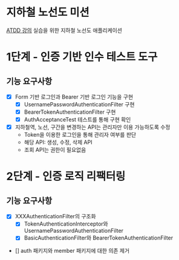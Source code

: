 # 지하철 노선도 미션
[ATDD 강의](https://edu.nextstep.camp/c/R89PYi5H) 실습을 위한 지하철 노선도 애플리케이션

# 1단계 - 인증 기반 인수 테스트 도구
## 기능 요구사항
- [x] Form 기반 로그인과 Bearer 기반 로그인 기능을 구현
  - [x] UsernamePasswordAuthenticationFilter 구현
  - [x] BearerTokenAuthenticationFilter 구현
  - [x] AuthAcceptanceTest 테스트를 통해 구현 확인
- [x] 지하철역, 노선, 구간을 변경하는 API는 관리자만 이용 가능하도록 수정
  - Token을 이용한 로그인을 통해 관리자 여부를 판단
  - 해당 API: 생성, 수정, 삭제 API
  - 조회 API는 권한이 필요없음

# 2단계 - 인증 로직 리팩터링
## 기능 요구사항
- [x] XXXAuthenticationFilter의 구조화
  - [x] TokenAuthenticationInterceptor와 UsernamePasswordAuthenticationFilter
  - [x] BasicAuthenticationFilter와 BearerTokenAuthenticationFilter
- [] auth 패키지와 member 패키지에 대한 의존 제거
